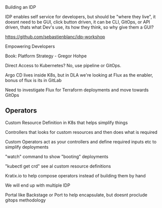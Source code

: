 ﻿Building an IDP

IDP enables self service for developers, but should be "where they live", it doesnt need to be GUI, click button driven, it can be CLI, GitOps, or API driven, thats what Dev's use, its how they think, so why give them a GUI?

https://github.com/sebastienblanc/idp-workshop

Empowering Developers

Book: Platform Strategy - Gregor Hohpe

Direct Access to Kubernetes? No, use pipeline or GitOps.

Argo CD lives inside K8s, but in DLA we're looking at Flux as the enabler, bonus of flux is its in GitLab

Need to investigate Flux for Terraform deployments and move towards GitOps

## Operators

Custom Resource Definition in K8s that helps simplify things

Controllers that looks for custom resources and then does what is required

Custom Operators act as your controllers and define required inputs etc to simplify deployments

"watch" command to show "booting" deployments

"kubectl get crd" see al custom resource definitions

Kratix.io to help compose operators instead of building them by hand

We will end up with multiple IDP

Portal like Backstage or Port to help encapsulate, but doesnt proclude gitops methodology